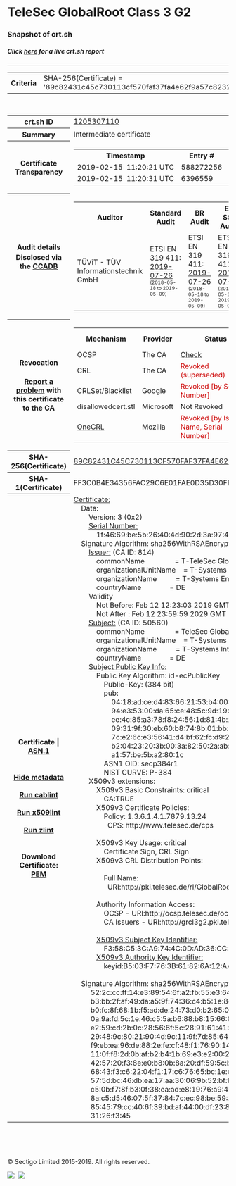 # TeleSec GlobalRoot Class 3 G2
### Snapshot of crt.sh
##### Click [here](https://crt.sh/?q=89C82431C45C730113CF570FAF37FA4E62F9A57C8232A98CEDC7E6FF89326C43) for a live crt.sh report

---
<!DOCTYPE HTML PUBLIC "-//W3C//DTD HTML 4.0 Transitional//EN">
<HTML>

<BODY>

<TABLE>
  <TR>
    <TH class="outer">Criteria</TH>
    <TD class="outer">SHA-256(Certificate) = '89c82431c45c730113cf570faf37fa4e62f9a57c8232a98cedc7e6ff89326c43'</TD>
  </TR>
</TABLE>
<BR>
<TABLE>
  <TR>
    <TH class="outer">crt.sh ID</TH>
    <TD class="outer"><A href="?id=1205307110">1205307110</A></TD>
  </TR>
  <TR>
    <TH class="outer">Summary</TH>
    <TD class="outer">Intermediate certificate</TD>
  </TR>
  <TR>
    <TH class="outer">Certificate<BR>Transparency</TH>
    <TD class="outer">
<TABLE class="options" style="margin-left:0px">
  <TR>
    <TH>Timestamp</TH>
    <TH>Entry #</TH>
    <TH>Log Operator</TH>
    <TH>Log URL</TH>
  </TR>
  <TR>
    <TD>2019-02-15&nbsp; <FONT class="small">11:20:21 UTC</FONT></TD>
    <TD>588272256</TD>
    <TD>Google</TD>
    <TD>https://ct.googleapis.com/rocketeer</TD>
  </TR>
  <TR>
    <TD>2019-02-15&nbsp; <FONT class="small">11:20:31 UTC</FONT></TD>
    <TD>6396559</TD>
    <TD>Sectigo</TD>
    <TD>https://dodo.ct.comodo.com</TD>
  </TR>
</TABLE>
    </TD>
  </TR>
  <TR>
    <TH class="outer">Audit details<BR>
      <DIV class="small" style="padding-top:3px">Disclosed via the
        <A href="//ccadb-public.secure.force.com/mozilla/PublicAllIntermediateCerts" target="_blank">CCADB</A></DIV>
    </TH>
    <TD class="outer">
<TABLE class="options" style="margin-left:0px">
  <TR>
    <TH>Auditor</TH>
    <TH>Standard Audit</TH>
    <TH>BR Audit</TH>
    <TH>EV SSL Audit</TH>
    <TH>Documents</TH>
    <TH>CCADB</TH>
    <TH>Root Owner / Certificate</TH>
  </TR>
  <TR>
    <TD style="vertical-align:middle">TÜViT - TÜV Informationstechnik GmbH</TD>
    <TD>ETSI EN 319 411:
      <A href="https://www.tuvit.de/fileadmin/Content/TUV_IT/zertifikate/en/AA2019072601_T-TeleSec-GlobalRoot-Class-3_V1.0_s.pdf" target="_blank">2019-07-26</A>
      <BR><FONT style="font-size:8pt">(2018-05-18 to 2019-05-09)</FONT></TD>
    <TD>ETSI EN 319 411:
      <A href="https://www.tuvit.de/fileadmin/Content/TUV_IT/zertifikate/en/AA2019072601_T-TeleSec-GlobalRoot-Class-3_V1.0_s.pdf" target="_blank">2019-07-26</A>
      <BR><FONT style="font-size:8pt">(2018-05-18 to 2019-05-09)</FONT></TD>
    <TD>ETSI EN 319 411:
      <A href="https://www.tuvit.de/fileadmin/Content/TUV_IT/zertifikate/en/AA2019072601_T-TeleSec-GlobalRoot-Class-3_V1.0_s.pdf" target="_blank">2019-07-26</A>
      <BR><FONT style="font-size:8pt">(2018-05-18 to 2019-05-09)</FONT></TD>
    <TD>
      <A href="https://www.telesec.de/en/public-key-infrastructure/support/cp-cps?download=775:cp-telesec-globalroot" target="blank">CP</A>
      <A href="https://www.telesec.de/en/public-key-infrastructure/support/cp-cps?download=776:cps-telesec-globalroot" target="blank">CPS</A>
    </TD>
    <TD><A href="//ccadb.force.com/0011J00001M86USQAZ" target="_blank">0011J00001M86USQAZ</A></TD>
    <TD><A href="/?id=265118">T-Systems International GmbH (Deutsche Telekom)</A></TD>
  </TR>
</TABLE>
    </TD>
  </TR>
  <TR>
    <TH class="outer">Revocation<BR><BR>
      <DIV class="small" style="padding-top:3px"><A href="?id=1205307110&opt=problemreporting">Report a problem</A> with<BR>this certificate to the CA</DIV></TH>
    <TD class="outer">
      <TABLE class="options" style="margin-left:0px">
        <TR>
          <TH>Mechanism</TH>
          <TH>Provider</TH>
          <TH>Status</TH>
          <TH>Revocation Date</TH>
          <TH>Last Observed in CRL</TH>
          <TH>Last Checked <SPAN style="color:#CC0000;vertical-align:middle;font-size:70%;font-weight:normal">(Error)</SPAN></TH>
        </TR>
        <TR>
          <TD>OCSP</TD>
          <TD>The CA</TD>
          <TD><A href="?id=1205307110&opt=ocsp">Check</A></TD>
          <TD><SPAN style="color:#888888">?</SPAN></TD>
          <TD><SPAN style="color:#888888">n/a</SPAN></TD>
          <TD><SPAN style="color:#888888">?</SPAN></TD>
        </TR>
        <TR>
          <TD>CRL</TD>
          <TD>The CA</TD>
          <TD><SPAN style="color:#CC0000">Revoked (superseded)</SPAN></TD><TD>2019-05-14&nbsp; <FONT class="small">12:39:10 UTC</FONT></TD><TD>2019-10-30&nbsp; <FONT class="small">13:37:07 UTC</FONT></TD><TD>2019-12-04&nbsp; <FONT class="small">16:50:07 UTC</FONT></TD>
        </TR>
        <TR>
          <TD>CRLSet/Blacklist</TD>
          <TD>Google</TD>
          <TD><SPAN style="color:#CC0000">Revoked [by Serial Number]</SPAN></TD>
          <TD><SPAN style="color:#888888">n/a</SPAN></TD>
          <TD><SPAN style="color:#888888">n/a</SPAN></TD>
          <TD><SPAN style="color:#888888">n/a</SPAN></TD>
        </TR>
        <TR>
          <TD>disallowedcert.stl</TD>
          <TD>Microsoft</TD>
          <TD>Not Revoked</TD>
          <TD><SPAN style="color:#888888">n/a</SPAN></TD>
          <TD><SPAN style="color:#888888">n/a</SPAN></TD>
          <TD><SPAN style="color:#888888">n/a</SPAN></TD>
        </TR>
        <TR>
          <TD><A href="/mozilla-onecrl" target="_blank">OneCRL</A></TD>
          <TD>Mozilla</TD>
          <TD><SPAN style="color:#CC0000">Revoked [by Issuer Name, Serial Number]</SPAN></TD><TD><SPAN style="color:#888888">Unknown</SPAN></TD>
          <TD><SPAN style="color:#888888">n/a</SPAN></TD>
          <TD><SPAN style="color:#888888">n/a</SPAN></TD>
        </TR>
      </TABLE>
    </TD>
  </TR>
  <TR>
    <TH class="outer">SHA-256(Certificate)</TH>
    <TD class="outer"><A href="//censys.io/certificates/89c82431c45c730113cf570faf37fa4e62f9a57c8232a98cedc7e6ff89326c43">89C82431C45C730113CF570FAF37FA4E62F9A57C8232A98CEDC7E6FF89326C43</A></TD>
  </TR>
  <TR>
    <TH class="outer">SHA-1(Certificate)</TH>
    <TD class="outer">FF3C0B4E34356FAC29C6E01FAE0D35D30FE73C49</TD>
  </TR>
  <TR>
    <TH class="outer">Certificate | <A href="?asn1=1205307110">ASN.1</A>
      <SPAN class="small"><BR>
      <BR><BR><A href="?id=1205307110&opt=nometadata">Hide metadata</A>
      <BR><BR><A href="?id=1205307110&opt=cablint">Run cablint</A>
      <BR><BR><A href="?id=1205307110&opt=x509lint">Run x509lint</A>
      <BR><BR><A href="?id=1205307110&opt=zlint">Run zlint</A>
      <BR><BR><BR>Download Certificate: <A href="?d=1205307110">PEM</A>
      </SPAN>
    </TH>
    <TD class="text"><A href="?d=1205307110">Certificate:</A><BR>&nbsp;&nbsp;&nbsp;&nbsp;Data:<BR>&nbsp;&nbsp;&nbsp;&nbsp;&nbsp;&nbsp;&nbsp;&nbsp;Version:&nbsp;3&nbsp;(0x2)<BR>&nbsp;&nbsp;&nbsp;&nbsp;&nbsp;&nbsp;&nbsp;&nbsp;<A href="?serial=1f4669be5b26404d902d3a97483acae2">Serial&nbsp;Number:</A><BR>&nbsp;&nbsp;&nbsp;&nbsp;&nbsp;&nbsp;&nbsp;&nbsp;&nbsp;&nbsp;&nbsp;&nbsp;1f:46:69:be:5b:26:40:4d:90:2d:3a:97:48:3a:ca:e2<BR>&nbsp;&nbsp;&nbsp;&nbsp;Signature&nbsp;Algorithm:&nbsp;sha256WithRSAEncryption<BR>&nbsp;&nbsp;&nbsp;&nbsp;&nbsp;&nbsp;&nbsp;&nbsp;<A href="?caid=814">Issuer:</A> <SPAN class="small">(CA ID: 814)</SPAN><BR>&nbsp;&nbsp;&nbsp;&nbsp;&nbsp;&nbsp;&nbsp;&nbsp;&nbsp;&nbsp;&nbsp;&nbsp;commonName&nbsp;&nbsp;&nbsp;&nbsp;&nbsp;&nbsp;&nbsp;&nbsp;&nbsp;&nbsp;&nbsp;&nbsp;&nbsp;&nbsp;&nbsp;&nbsp;=&nbsp;T-TeleSec&nbsp;GlobalRoot&nbsp;Class&nbsp;3<BR>&nbsp;&nbsp;&nbsp;&nbsp;&nbsp;&nbsp;&nbsp;&nbsp;&nbsp;&nbsp;&nbsp;&nbsp;organizationalUnitName&nbsp;&nbsp;&nbsp;&nbsp;=&nbsp;T-Systems&nbsp;Trust&nbsp;Center<BR>&nbsp;&nbsp;&nbsp;&nbsp;&nbsp;&nbsp;&nbsp;&nbsp;&nbsp;&nbsp;&nbsp;&nbsp;organizationName&nbsp;&nbsp;&nbsp;&nbsp;&nbsp;&nbsp;&nbsp;&nbsp;&nbsp;&nbsp;=&nbsp;T-Systems&nbsp;Enterprise&nbsp;Services&nbsp;GmbH<BR>&nbsp;&nbsp;&nbsp;&nbsp;&nbsp;&nbsp;&nbsp;&nbsp;&nbsp;&nbsp;&nbsp;&nbsp;countryName&nbsp;&nbsp;&nbsp;&nbsp;&nbsp;&nbsp;&nbsp;&nbsp;&nbsp;&nbsp;&nbsp;&nbsp;&nbsp;&nbsp;&nbsp;=&nbsp;DE<BR>&nbsp;&nbsp;&nbsp;&nbsp;&nbsp;&nbsp;&nbsp;&nbsp;Validity<BR>&nbsp;&nbsp;&nbsp;&nbsp;&nbsp;&nbsp;&nbsp;&nbsp;&nbsp;&nbsp;&nbsp;&nbsp;Not&nbsp;Before:&nbsp;Feb&nbsp;12&nbsp;12:23:03&nbsp;2019&nbsp;GMT<BR>&nbsp;&nbsp;&nbsp;&nbsp;&nbsp;&nbsp;&nbsp;&nbsp;&nbsp;&nbsp;&nbsp;&nbsp;Not&nbsp;After&nbsp;:&nbsp;Feb&nbsp;12&nbsp;23:59:59&nbsp;2029&nbsp;GMT<BR>&nbsp;&nbsp;&nbsp;&nbsp;&nbsp;&nbsp;&nbsp;&nbsp;<A href="?caid=50560">Subject:</A> <SPAN class="small">(CA ID: 50560)</SPAN><BR>&nbsp;&nbsp;&nbsp;&nbsp;&nbsp;&nbsp;&nbsp;&nbsp;&nbsp;&nbsp;&nbsp;&nbsp;commonName&nbsp;&nbsp;&nbsp;&nbsp;&nbsp;&nbsp;&nbsp;&nbsp;&nbsp;&nbsp;&nbsp;&nbsp;&nbsp;&nbsp;&nbsp;&nbsp;=&nbsp;TeleSec&nbsp;GlobalRoot&nbsp;Class&nbsp;3&nbsp;G2<BR>&nbsp;&nbsp;&nbsp;&nbsp;&nbsp;&nbsp;&nbsp;&nbsp;&nbsp;&nbsp;&nbsp;&nbsp;organizationalUnitName&nbsp;&nbsp;&nbsp;&nbsp;=&nbsp;T-Systems&nbsp;Trust&nbsp;Center<BR>&nbsp;&nbsp;&nbsp;&nbsp;&nbsp;&nbsp;&nbsp;&nbsp;&nbsp;&nbsp;&nbsp;&nbsp;organizationName&nbsp;&nbsp;&nbsp;&nbsp;&nbsp;&nbsp;&nbsp;&nbsp;&nbsp;&nbsp;=&nbsp;T-Systems&nbsp;International&nbsp;GmbH<BR>&nbsp;&nbsp;&nbsp;&nbsp;&nbsp;&nbsp;&nbsp;&nbsp;&nbsp;&nbsp;&nbsp;&nbsp;countryName&nbsp;&nbsp;&nbsp;&nbsp;&nbsp;&nbsp;&nbsp;&nbsp;&nbsp;&nbsp;&nbsp;&nbsp;&nbsp;&nbsp;&nbsp;=&nbsp;DE<BR>&nbsp;&nbsp;&nbsp;&nbsp;&nbsp;&nbsp;&nbsp;&nbsp;<A href="?spkisha256=5fd46eb15ccd7587406f0711c142f0535c2ee44ebae52c0ced28854b6f41e4e2">Subject&nbsp;Public&nbsp;Key&nbsp;Info:</A><BR>&nbsp;&nbsp;&nbsp;&nbsp;&nbsp;&nbsp;&nbsp;&nbsp;&nbsp;&nbsp;&nbsp;&nbsp;Public&nbsp;Key&nbsp;Algorithm:&nbsp;id-ecPublicKey<BR>&nbsp;&nbsp;&nbsp;&nbsp;&nbsp;&nbsp;&nbsp;&nbsp;&nbsp;&nbsp;&nbsp;&nbsp;&nbsp;&nbsp;&nbsp;&nbsp;Public-Key:&nbsp;(384&nbsp;bit)<BR>&nbsp;&nbsp;&nbsp;&nbsp;&nbsp;&nbsp;&nbsp;&nbsp;&nbsp;&nbsp;&nbsp;&nbsp;&nbsp;&nbsp;&nbsp;&nbsp;pub:&nbsp;<BR>&nbsp;&nbsp;&nbsp;&nbsp;&nbsp;&nbsp;&nbsp;&nbsp;&nbsp;&nbsp;&nbsp;&nbsp;&nbsp;&nbsp;&nbsp;&nbsp;&nbsp;&nbsp;&nbsp;&nbsp;04:18:ad:ce:d4:83:66:21:53:b4:00:75:c1:83:2f:<BR>&nbsp;&nbsp;&nbsp;&nbsp;&nbsp;&nbsp;&nbsp;&nbsp;&nbsp;&nbsp;&nbsp;&nbsp;&nbsp;&nbsp;&nbsp;&nbsp;&nbsp;&nbsp;&nbsp;&nbsp;94:e3:53:00:da:65:ce:48:5c:9d:19:36:ff:78:5f:<BR>&nbsp;&nbsp;&nbsp;&nbsp;&nbsp;&nbsp;&nbsp;&nbsp;&nbsp;&nbsp;&nbsp;&nbsp;&nbsp;&nbsp;&nbsp;&nbsp;&nbsp;&nbsp;&nbsp;&nbsp;ee:4c:85:a3:78:f8:24:56:1d:81:4b:24:0d:30:ed:<BR>&nbsp;&nbsp;&nbsp;&nbsp;&nbsp;&nbsp;&nbsp;&nbsp;&nbsp;&nbsp;&nbsp;&nbsp;&nbsp;&nbsp;&nbsp;&nbsp;&nbsp;&nbsp;&nbsp;&nbsp;09:31:9f:30:eb:60:b8:74:8b:01:bb:93:f4:17:11:<BR>&nbsp;&nbsp;&nbsp;&nbsp;&nbsp;&nbsp;&nbsp;&nbsp;&nbsp;&nbsp;&nbsp;&nbsp;&nbsp;&nbsp;&nbsp;&nbsp;&nbsp;&nbsp;&nbsp;&nbsp;7c:e2:6c:e3:56:41:d4:bf:62:fc:d9:2f:91:20:fe:<BR>&nbsp;&nbsp;&nbsp;&nbsp;&nbsp;&nbsp;&nbsp;&nbsp;&nbsp;&nbsp;&nbsp;&nbsp;&nbsp;&nbsp;&nbsp;&nbsp;&nbsp;&nbsp;&nbsp;&nbsp;b2:04:23:20:3b:00:3a:82:50:2a:ab:cb:88:1e:fc:<BR>&nbsp;&nbsp;&nbsp;&nbsp;&nbsp;&nbsp;&nbsp;&nbsp;&nbsp;&nbsp;&nbsp;&nbsp;&nbsp;&nbsp;&nbsp;&nbsp;&nbsp;&nbsp;&nbsp;&nbsp;a1:57:be:5b:a2:80:1c<BR>&nbsp;&nbsp;&nbsp;&nbsp;&nbsp;&nbsp;&nbsp;&nbsp;&nbsp;&nbsp;&nbsp;&nbsp;&nbsp;&nbsp;&nbsp;&nbsp;ASN1&nbsp;OID:&nbsp;secp384r1<BR>&nbsp;&nbsp;&nbsp;&nbsp;&nbsp;&nbsp;&nbsp;&nbsp;&nbsp;&nbsp;&nbsp;&nbsp;&nbsp;&nbsp;&nbsp;&nbsp;NIST&nbsp;CURVE:&nbsp;P-384<BR>&nbsp;&nbsp;&nbsp;&nbsp;&nbsp;&nbsp;&nbsp;&nbsp;X509v3&nbsp;extensions:<BR>&nbsp;&nbsp;&nbsp;&nbsp;&nbsp;&nbsp;&nbsp;&nbsp;&nbsp;&nbsp;&nbsp;&nbsp;X509v3&nbsp;Basic&nbsp;Constraints:&nbsp;critical<BR>&nbsp;&nbsp;&nbsp;&nbsp;&nbsp;&nbsp;&nbsp;&nbsp;&nbsp;&nbsp;&nbsp;&nbsp;&nbsp;&nbsp;&nbsp;&nbsp;CA:TRUE<BR>&nbsp;&nbsp;&nbsp;&nbsp;&nbsp;&nbsp;&nbsp;&nbsp;&nbsp;&nbsp;&nbsp;&nbsp;X509v3&nbsp;Certificate&nbsp;Policies:&nbsp;<BR>&nbsp;&nbsp;&nbsp;&nbsp;&nbsp;&nbsp;&nbsp;&nbsp;&nbsp;&nbsp;&nbsp;&nbsp;&nbsp;&nbsp;&nbsp;&nbsp;Policy:&nbsp;1.3.6.1.4.1.7879.13.24<BR>&nbsp;&nbsp;&nbsp;&nbsp;&nbsp;&nbsp;&nbsp;&nbsp;&nbsp;&nbsp;&nbsp;&nbsp;&nbsp;&nbsp;&nbsp;&nbsp;&nbsp;&nbsp;CPS:&nbsp;http://www.telesec.de/cps<BR><BR>&nbsp;&nbsp;&nbsp;&nbsp;&nbsp;&nbsp;&nbsp;&nbsp;&nbsp;&nbsp;&nbsp;&nbsp;X509v3&nbsp;Key&nbsp;Usage:&nbsp;critical<BR>&nbsp;&nbsp;&nbsp;&nbsp;&nbsp;&nbsp;&nbsp;&nbsp;&nbsp;&nbsp;&nbsp;&nbsp;&nbsp;&nbsp;&nbsp;&nbsp;Certificate&nbsp;Sign,&nbsp;CRL&nbsp;Sign<BR>&nbsp;&nbsp;&nbsp;&nbsp;&nbsp;&nbsp;&nbsp;&nbsp;&nbsp;&nbsp;&nbsp;&nbsp;X509v3&nbsp;CRL&nbsp;Distribution&nbsp;Points:&nbsp;<BR><BR>&nbsp;&nbsp;&nbsp;&nbsp;&nbsp;&nbsp;&nbsp;&nbsp;&nbsp;&nbsp;&nbsp;&nbsp;&nbsp;&nbsp;&nbsp;&nbsp;Full&nbsp;Name:<BR>&nbsp;&nbsp;&nbsp;&nbsp;&nbsp;&nbsp;&nbsp;&nbsp;&nbsp;&nbsp;&nbsp;&nbsp;&nbsp;&nbsp;&nbsp;&nbsp;&nbsp;&nbsp;URI:http://pki.telesec.de/rl/GlobalRoot_Class_3.crl<BR><BR>&nbsp;&nbsp;&nbsp;&nbsp;&nbsp;&nbsp;&nbsp;&nbsp;&nbsp;&nbsp;&nbsp;&nbsp;Authority&nbsp;Information&nbsp;Access:&nbsp;<BR>&nbsp;&nbsp;&nbsp;&nbsp;&nbsp;&nbsp;&nbsp;&nbsp;&nbsp;&nbsp;&nbsp;&nbsp;&nbsp;&nbsp;&nbsp;&nbsp;OCSP&nbsp;-&nbsp;URI:http://ocsp.telesec.de/ocspr<BR>&nbsp;&nbsp;&nbsp;&nbsp;&nbsp;&nbsp;&nbsp;&nbsp;&nbsp;&nbsp;&nbsp;&nbsp;&nbsp;&nbsp;&nbsp;&nbsp;CA&nbsp;Issuers&nbsp;-&nbsp;URI:http://grcl3g2.pki.telesec.de/crt/GlobalRoot_Class_3.cer<BR><BR>&nbsp;&nbsp;&nbsp;&nbsp;&nbsp;&nbsp;&nbsp;&nbsp;&nbsp;&nbsp;&nbsp;&nbsp;<A href="?ski=f358c53ca9744c0dad36cc006f2cc5861e387102">X509v3&nbsp;Subject&nbsp;Key&nbsp;Identifier:</A><BR>&nbsp;&nbsp;&nbsp;&nbsp;&nbsp;&nbsp;&nbsp;&nbsp;&nbsp;&nbsp;&nbsp;&nbsp;&nbsp;&nbsp;&nbsp;&nbsp;F3:58:C5:3C:A9:74:4C:0D:AD:36:CC:00:6F:2C:C5:86:1E:38:71:02<BR>&nbsp;&nbsp;&nbsp;&nbsp;&nbsp;&nbsp;&nbsp;&nbsp;&nbsp;&nbsp;&nbsp;&nbsp;<A href="?ski=b503f7763b61826a12aa1853eb032194bffececa">X509v3&nbsp;Authority&nbsp;Key&nbsp;Identifier:</A><BR>&nbsp;&nbsp;&nbsp;&nbsp;&nbsp;&nbsp;&nbsp;&nbsp;&nbsp;&nbsp;&nbsp;&nbsp;&nbsp;&nbsp;&nbsp;&nbsp;keyid:B5:03:F7:76:3B:61:82:6A:12:AA:18:53:EB:03:21:94:BF:FE:CE:CA<BR><BR>&nbsp;&nbsp;&nbsp;&nbsp;Signature&nbsp;Algorithm:&nbsp;sha256WithRSAEncryption<BR>&nbsp;&nbsp;&nbsp;&nbsp;&nbsp;&nbsp;&nbsp;&nbsp;&nbsp;52:2c:cc:ff:14:e3:89:54:6f:a2:fb:55:e3:64:d8:8a:30:1c:<BR>&nbsp;&nbsp;&nbsp;&nbsp;&nbsp;&nbsp;&nbsp;&nbsp;&nbsp;b3:bb:2f:af:49:da:a5:9f:74:36:c4:b5:1e:8e:f4:f3:97:3b:<BR>&nbsp;&nbsp;&nbsp;&nbsp;&nbsp;&nbsp;&nbsp;&nbsp;&nbsp;b0:fc:8f:68:1b:f5:ad:de:24:73:d0:b2:65:0b:07:aa:7e:97:<BR>&nbsp;&nbsp;&nbsp;&nbsp;&nbsp;&nbsp;&nbsp;&nbsp;&nbsp;0a:9a:fd:5c:1e:46:c5:5a:b6:88:b8:15:66:8d:9a:2c:b7:84:<BR>&nbsp;&nbsp;&nbsp;&nbsp;&nbsp;&nbsp;&nbsp;&nbsp;&nbsp;e2:59:cd:2b:0c:28:56:6f:5c:28:91:61:41:32:7e:b7:dd:3c:<BR>&nbsp;&nbsp;&nbsp;&nbsp;&nbsp;&nbsp;&nbsp;&nbsp;&nbsp;29:48:9c:80:21:90:4d:9c:11:9f:7d:85:64:03:3d:26:d1:c0:<BR>&nbsp;&nbsp;&nbsp;&nbsp;&nbsp;&nbsp;&nbsp;&nbsp;&nbsp;f9:eb:ea:96:de:88:2e:fe:cf:48:f1:76:90:14:08:ab:3f:b8:<BR>&nbsp;&nbsp;&nbsp;&nbsp;&nbsp;&nbsp;&nbsp;&nbsp;&nbsp;11:0f:f8:2d:0b:af:b2:b4:1b:69:e3:e2:00:2c:c6:2e:56:16:<BR>&nbsp;&nbsp;&nbsp;&nbsp;&nbsp;&nbsp;&nbsp;&nbsp;&nbsp;42:57:20:f3:8e:e0:b8:0b:8a:20:df:59:5c:bf:c5:13:67:11:<BR>&nbsp;&nbsp;&nbsp;&nbsp;&nbsp;&nbsp;&nbsp;&nbsp;&nbsp;68:43:f3:c6:22:04:f1:17:c6:76:65:bc:1e:e1:08:52:03:86:<BR>&nbsp;&nbsp;&nbsp;&nbsp;&nbsp;&nbsp;&nbsp;&nbsp;&nbsp;57:5d:bc:46:db:ea:17:aa:30:06:9b:52:bf:f3:d2:6f:4d:43:<BR>&nbsp;&nbsp;&nbsp;&nbsp;&nbsp;&nbsp;&nbsp;&nbsp;&nbsp;c5:0b:f7:8f:b3:0f:38:ea:ad:e8:19:76:a9:4d:4a:1a:bc:be:<BR>&nbsp;&nbsp;&nbsp;&nbsp;&nbsp;&nbsp;&nbsp;&nbsp;&nbsp;8a:c5:d5:46:07:5f:37:84:7c:ec:98:be:59:20:01:c3:39:35:<BR>&nbsp;&nbsp;&nbsp;&nbsp;&nbsp;&nbsp;&nbsp;&nbsp;&nbsp;85:45:79:cc:40:6f:39:bd:af:44:00:df:23:8d:f9:7c:43:a6:<BR>&nbsp;&nbsp;&nbsp;&nbsp;&nbsp;&nbsp;&nbsp;&nbsp;&nbsp;31:26:f3:45<BR>    </TD>
  </TR>
</TABLE>

  <BR><BR><BR>

  <P class="copyright">&copy; Sectigo Limited 2015-2019. All rights reserved.</P>
  <DIV>
    <A href="https://sectigo.com/"><IMG src="/sectigo_s.png"></A>
    &nbsp;<A href="https://github.com/crtsh"><IMG src="/GitHub-Mark-32px.png"></A>
  </DIV>
</BODY>
</HTML>
